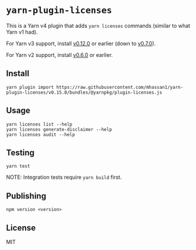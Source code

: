 # `yarn-plugin-licenses`

This is a Yarn v4 plugin that adds `yarn licenses` commands (similar to what Yarn v1 had).

For Yarn v3 support, install [v0.12.0](https://github.com/mhassan1/yarn-plugin-licenses/tree/v0.12.0) or earlier
(down to [v0.7.0](https://github.com/mhassan1/yarn-plugin-licenses/tree/v0.7.0)).

For Yarn v2 support, install [v0.6.0](https://github.com/mhassan1/yarn-plugin-licenses/tree/v0.6.0) or earlier.

## Install

```
yarn plugin import https://raw.githubusercontent.com/mhassan1/yarn-plugin-licenses/v0.15.0/bundles/@yarnpkg/plugin-licenses.js
```

## Usage

```shell script
yarn licenses list --help
yarn licenses generate-disclaimer --help
yarn licenses audit --help
```

## Testing

`yarn test`

NOTE: Integration tests require `yarn build` first.

## Publishing

`npm version <version>`

## License

MIT
